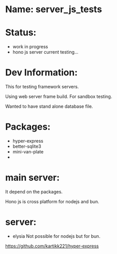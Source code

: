 # Name: server_js_tests

# Status:
 * work in progress
 * hono js server current testing...

# Dev Information:
  This for testing framework servers.

  Using web server frame build. For sandbox testing.

  Wanted to have stand alone database file.

# Packages:
 * hyper-express
 * better-sqlite3
 * mini-van-plate
 * 
  
# main server:
 It depend on the packages.

 Hono js is cross platform for nodejs and bun.

# server:
 * elysia
 Not possible for nodejs but for bun.

https://github.com/kartikk221/hyper-express


